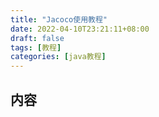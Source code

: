 ```yaml
---
title: "Jacoco使用教程"
date: 2022-04-10T23:21:11+08:00
draft: false
tags: [教程]
categories: [java教程]
---
```

## 内容